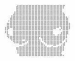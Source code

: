 ⠀⠀⠀⠀⠀⠀⠀⠀⣾⣿⣿⣿⣿⣿⣿⣿⣿⣿⣿⣿⣿⣿⣿⠏⠀⠀⠀⠀⠀⠀
⠀⠀⠀⠀⠀⠀⠀⣰⣿⣿⣿⣿⣿⣿⣿⣿⣿⣿⣿⣿⣿⣿⣿⣄⠀⠀⠀⠀⠀⠀
⠀⠀⠀⠀⠀⠀⣼⣿⣿⣿⣿⣿⣿⣿⣿⣿⣿⣿⣿⣿⣿⣿⣿⣿⣦⠀⠀⠀⠀⠀
⠀⠀⠀⠀⠀⣬⣿⣿⣿⣿⣿⣿⣿⣿⣿⣿⣿⣿⣿⣿⣿⣿⣿⣿⣿⡄⠀⠀⠀⠀
⠀⠀⠀⠀⢰⡿⠛⣿⣿⣿⣿⣿⣿⣿⣿⣿⣿⣿⣿⣿⠿⠛⡹⣿⣿⠇⠀⠀⠀⠀
⠀⠀⠀⠀⠘⣇⠀⣿⣿⣿⣿⣿⣿⣿⣿⣿⣿⣿⣿⣿⡀⢀⣰⣿⡿⠀⠀⠀⠀⠀
⠀⠀⠀⠀⠀⠙⢿⣿⣿⣿⠿⣿⣿⣿⣿⣏⢻⣿⣿⣿⣿⣿⣿⡿⡃⠀⠀⠀⠀⠀
⠀⠀⠀⠀⠀⠀⠀⠙⠛⠿⢛⣡⣿⣿⣿⣿⣦⡙⠿⠿⣿⠿⢛⣴⠁⠀⠀⠀⠀⠀
⠀⠀⠀⠀⠀⠀⠀⠀⢶⣿⣿⣿⣿⣿⣿⣿⣿⣿⣶⣾⣶⣾⣿⡇⠀⠀⠀⠀⠀⠀
⠀⠀⠀⠀⠀⠀⠀⠀⠘⣿⣿⣿⣿⣿⣿⣿⣿⣿⣿⣿⣿⣿⣯⡀⠀⠀⠀⠀⠀⠀
